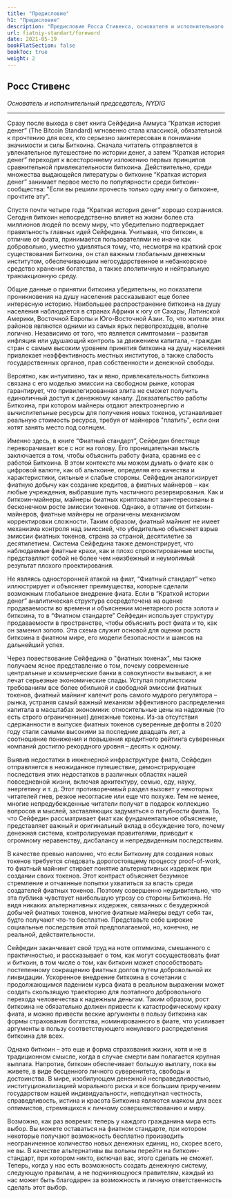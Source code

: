 ```yaml
---
title: "Предисловие"
h1: "Предисловие"
description: "Предисловие Росса Стивенса, основателя и исполнительного председателя NYDIG"
url: fiatniy-standart/foreword
date: 2021-05-19
bookFlatSection: false
bookToc: true
weight: 2
---
```


## Росс Стивенс
_Основатель и исполнительный председатель, NYDIG_

---

Сразу после выхода в свет книга Сейфедина Аммуса “Краткая история денег” (The Bitcoin Standard) мгновенно стала классикой, обязательной к прочтению для всех, кто серьезно заинтересован в понимании значимости и силы Биткоина. Сначала читатель отправляется в увлекательное путешествие по истории денег, а затем “Краткая история денег” переходит к всестороннему изложению первых принципов сравнительной привлекательности биткоина. Действительно, среди множества выдающейся литературы о биткоине “Краткая история денег” занимает первое место по популярности среди биткоин-сообщества: "Если вы решили прочесть только одну книгу о биткоине, прочтите эту".  

Спустя почти четыре года “Краткая история денег” хорошо сохранился. Сегодня биткоин непосредственно влияет на жизни более ста миллионов людей по всему миру, что убедительно подтверждает правильность главных идей Сейфедина. Учитывая, что биткоин, в отличие от фиата, принимается пользователями не иначе как добровольно, уместно удивляться тому, что, несмотря на краткий срок существования Биткоина, он стал важным глобальным денежным институтом, обеспечивающим негосударственное и небанковское средство хранения богатства, а также аполитичную и нейтральную транзакционную среду.

Общие данные о принятии биткоина убедительны, но показатели проникновения на душу населения рассказывают еще более интересную историю. Наибольшее распространение биткоина на душу населения наблюдается в странах Африки к югу от Сахары, Латинской Америки, Восточной Европы и Юго-Восточной Азии. То, что жители этих районов являются одними из самых ярых первопроходцев, вполне логично. Независимо от того, что является симптомами – развитая инфляция или удушающий контроль за движением капитала, – граждан стран с самым высоким уровнем принятия биткоина на душу населения привлекает неэффективность местных институтов, а также слабость государственных органов, прав собственности и денежной свободы.

Вероятно, как интуитивно, так и явно, привлекательность биткоина связана с его моделью эмиссии на свободном рынке, которая гарантирует, что привилегированная элита не сможет получить единоличный доступ к денежному каналу. Доказательство работы Биткоина, при котором майнеры отдают электроэнергию и вычислительные ресурсы для получения новых токенов, устанавливает реальную стоимость ресурса, требуя от майнеров "платить", если они хотят занять место под солнцем.

Именно здесь, в книге “Фиатный стандарт”, Сейфедин блестяще переворачивает все с ног на голову. Его проницательная мысль заключается в том, чтобы объяснить работу фиата, сравнив ее с работой Биткоина. В этом контексте мы можем думать о фиате как о цифровой валюте, как об альткоине, определяя его качества и характеристики, сильные и слабые стороны. Сейфедин аналогизирует фиатную добычу как создание кредитов, а фиатных майнеров – как любые учреждения, выбравшие путь частичного резервирования. Как и биткоин-майнеры, майнеры фиатных криптовалют заинтересованы в бесконечном росте эмиссии токенов. Однако, в отличие от биткоин-майнеров, фиатные майнеры не ограничены механизмом корректировки сложности. Таким образом, фиатный майнинг не имеет механизма контроля над эмиссией, что убедительно объясняет взрыв эмиссии фиатных токенов, страна за страной, десятилетие за десятилетием. Система Сейфедина также демонстрирует, что наблюдаемые фиатные крахи, как и плохо спроектированные мосты, представляют собой не более чем неизбежный и неумолимый результат плохого проектирования.

Не являясь односторонней атакой на фиат, “Фиатный стандарт” четко иллюстрирует и объясняет преимущества, которые сделали возможным глобальное внедрение фиата. Если в “Краткой истории денег” аналитическая структура сосредоточена на оценке продаваемости во времени и объяснении монетарного роста золота и биткоина, то в “Фиатном стандарте” Сейфедин использует структуру продаваемости в пространстве, чтобы объяснить рост фиата и то, как он заменил золото. Эта схема служит основой для оценки роста биткоина в фиатном мире, его модели безопасности и шансов на дальнейший успех.

Через повествование Сейфедина о "фиатных токенах", мы также получаем ясное представление о том, почему современные центральные и коммерческие банки в совокупности вызывают, а не лечат серьезные экономические спады. Уступая популистским требованиям все более обильной и свободной эмиссии фиатных токенов, фиатный майнинг калечит роль самого мудрого регулятора – рынка, устраняя самый важный механизм эффективного распределения капитала в масштабах экономики: относительные цены на надежные (то есть строго ограниченные) денежные токены. Из-за отсутствия сдержанности в выпуске фиатных токенов суверенные дефолты в 2020 году стали самыми высокими за последние двадцать лет, а соотношение понижения и повышения кредитного рейтинга суверенных компаний достигло рекордного уровня – десять к одному.

Выявив недостатки в инженерной инфраструктуре фиата, Сейфедин отправляется в неожиданное путешествие, демонстрирующее последствия этих недостатков в различных областях нашей повседневной жизни, включая архитектуру, семью, еду, науку, энергетику и т. д. Этот противоречивый раздел вызовет у некоторых читателей гнев, резкое несогласие или еще что похуже. Тем не менее, многие непредубежденные читатели получат в подарок коллекцию вопросов и мыслей, заставляющих задуматься о пагубности фиата. То, что Сейфедин рассматривает фиат как фундаментальное объяснение, представляет важный и оригинальный вклад в обсуждение того, почему денежная система, контролируемая правителями, приводит к огромному неравенству, дисбалансу и непредвиденным последствиям.

В качестве превью напомню, что если Биткоину для создания новых токенов требуется следовать дорогостоящему процессу proof-of-work, то фиатный майнинг стирает понятие альтернативных издержек при создании своих токенов. Этот контраст объясняет безумное стремление и отчаянные попытки ухватиться за власть среди создателей фиатных токенов. Поэтому совершенно неудивительно, что эта публика чувствует наибольшую угрозу со стороны Биткоина. Не видя никаких альтернативных издержек, связанных с безудержной добычей фиатных токенов, многие фиатные майнеры ведут себя так, будто получают что-то бесплатно. Представьте себе широкие социальные последствия этой предполагаемой, но, конечно, не реальной, действительности.

Сейфедин заканчивает свой труд на ноте оптимизма, смешанного с практичностью, и рассказывает о том, как могут сосуществовать фиат и биткоин, в том числе о том, как биткоин может способствовать постепенному сокращению фиатных долгов путем добровольной их ликвидации. Ускоренное внедрение биткоина в сочетании с продолжающимся падением курса фиата в реальном выражении может создать скользящую траекторию для поэтапного добровольного перехода человечества к надежным деньгам. Таким образом, рост биткоина не обязательно должен привести к катастрофическому краху фиата, и можно привести веские аргументы в пользу биткоина как формы страхования богатства, номинированного в фиате, что усиливает аргументы в пользу соответствующего ненулевого распределения биткоина для всех.

Однако биткоин – это еще и форма страхования жизни, хотя и не в традиционном смысле, когда в случае смерти вам полагается крупная выплата. Напротив, биткоин обеспечивает большую выплату, пока вы живете, в виде бесценного личного суверенитета, свободы и достоинства. В мире, изобилующем денежной несправедливостью, институционализацией морального риска и все большим приручением государством нашей индивидуальности, неподкупная честность, справедливость, истина и красота Биткоина являются маяком для всех оптимистов, стремящихся к личному совершенствованию и миру.

Возможно, как раз вовремя: теперь у каждого гражданина мира есть выбор. Вы можете оставаться на фиатном стандарте, при котором некоторые получают возможность бесплатно производить неограниченное количество новых денежных единиц, но, скорее всего, не вы. В качестве альтернативы вы вольны перейти на биткоин-стандарт, при котором никто, включая вас, этого сделать не сможет. Теперь, когда у нас есть возможность создать денежную систему, следующую правилам, а не подчиняющуюся правителям, каждый из нас может быть благодарен за возможность и личную ответственность сделать этот выбор.

